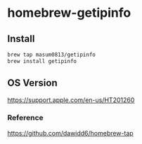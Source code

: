 # homebrew-getipinfo

## Install

```bash
brew tap masum0813/getipinfo
brew install getipinfo
```

## OS Version

<https://support.apple.com/en-us/HT201260>

### Reference

<https://github.com/dawidd6/homebrew-tap>
